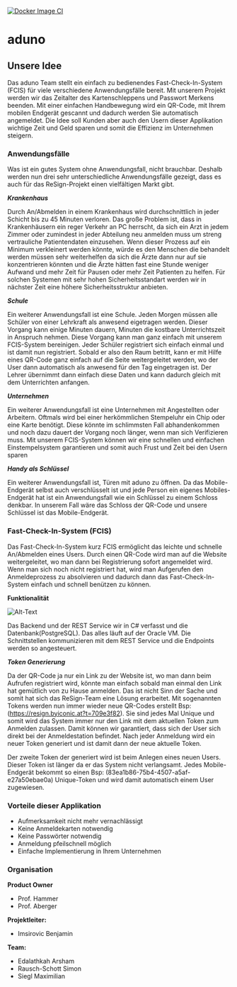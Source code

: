[![Docker Image CI](https://github.com/steinmax/reSign/actions/workflows/docker-image.yml/badge.svg)](https://github.com/steinmax/reSign/actions/workflows/docker-image.yml)

# aduno 

## Unsere Idee
Das aduno Team stellt ein einfach zu bedienendes Fast-Check-In-System (FCIS) für viele verschiedene Anwendungsfälle bereit. Mit unserem Projekt werden wir das Zeitalter des Kartenschleppens und Passwort Merkens beenden. Mit einer einfachen Handbewegung wird ein QR-Code, mit Ihrem mobilen Endgerät gescannt und dadurch werden Sie automatisch angemeldet. Die Idee soll Kunden aber auch den Usern dieser Applikation wichtige Zeit und Geld sparen und somit die Effizienz im Unternehmen steigern.

### Anwendungsfälle

Was ist ein gutes System ohne Anwendungsfall, nicht brauchbar. Deshalb werden nun drei sehr unterschiedliche Anwendungsfälle gezeigt, dass es auch für das ReSign-Projekt einen vielfältigen Markt gibt.

***Krankenhaus***

Durch An/Abmelden in einem Krankenhaus wird durchschnittlich in jeder Schicht bis zu 45 Minuten verloren. Das große Problem ist, dass in Krankenhäusern ein reger Verkehr an PC herrscht, da sich ein Arzt in jedem Zimmer oder zumindest in jeder Abteilung neu anmelden muss um streng vertrauliche Patientendaten einzusehen. Wenn dieser Prozess auf ein Minimum verkleinert werden könnte, würde es den Menschen die behandelt werden müssen sehr weiterhelfen da sich die Ärzte dann nur auf sie konzentrieren könnten und die Ärzte hätten fast eine Stunde weniger Aufwand und mehr Zeit für Pausen oder mehr Zeit Patienten zu helfen. Für solchen Systemen mit sehr hohen Sicherheitsstandart werden wir in nächster Zeit eine höhere Sicherheitsstruktur anbieten.

***Schule***

Ein weiterer Anwendungsfall ist eine Schule. Jeden Morgen müssen alle Schüler von einer Lehrkraft als anwesend eigetragen werden. Dieser Vorgang kann einige Minuten dauern, Minuten die kostbare Unterrichtszeit in Anspruch nehmen. Diese Vorgang kann man ganz einfach mit unserem FCIS-System bereinigen. Jeder Schüler registriert sich einfach einmal und ist damit nun registriert. Sobald er also den Raum betritt, kann er mit Hilfe eines QR-Code ganz einfach auf die Seite weitergeleitet werden, wo der User dann automatisch als anwesend für den Tag eingetragen ist. Der Lehrer übernimmt dann einfach diese Daten und kann dadurch gleich mit dem Unterrichten anfangen.

***Unternehmen***

Ein weiterer Anwendungsfall ist eine Unternehmen mit Angestellten oder Arbeitern. Oftmals wird bei einer herkömmlichen Stempeluhr ein Chip oder eine Karte benötigt. Diese könnte im schlimmsten Fall abhandenkommen und noch dazu dauert der Vorgang noch länger, wenn man sich Verifizieren muss. Mit unserem FCIS-System können wir eine schnellen und einfachen Einstempelsystem garantieren und somit auch Frust und Zeit bei den Usern sparen

***Handy als Schlüssel***

Ein weiterer Anwendungsfall ist, Türen mit aduno zu öffnen. Da das Mobile-Endgerät selbst auch verschlüsselt ist und jede Person ein eigenes Mobiles-Endgerät hat ist ein Anwendungsfall wie ein Schlüssel zu einem Schloss denkbar. In unserem Fall wäre das Schloss der QR-Code und unsere Schlüssel ist das Mobile-Endgerät.

### Fast-Check-In-System (FCIS)
Das Fast-Check-In-System kurz FCIS ermöglicht das leichte und schnelle An/Abmelden eines Users. Durch einen QR-Code wird man auf die Website weitergeleitet, wo man dann bei Registrierung sofort angemeldet wird. Wenn man sich noch nicht registriert hat, wird man Aufgerufen den Anmeldeprozess zu absolvieren und dadurch dann das Fast-Check-In-System einfach und schnell benützen zu können.

**Funktionalität**

![Alt-Text](https://github.com/steinmax/reSign/blob/main/Resources/FCIS.png)

Das Backend und der REST Service wir in C# verfasst und die Datenbank(PostgreSQL).
Das alles läuft auf der Oracle VM. Die Schnittstellen kommunizieren mit dem REST Service und die Endpoints werden so angesteuert.

***Token Generierung***

Da der QR-Code ja nur ein Link zu der Website ist, wo man dann beim Aufrufen registriert wird, könnte man einfach sobald man einmal den Link hat gemütlich von zu Hause anmelden. Das ist nicht Sinn der Sache und somit hat sich das ReSign-Team eine Lösung erarbeitet. Mit sogenannten Tokens werden nun immer wieder neue QR-Codes erstellt Bsp: (https://resign.byiconic.at?t=709e3f82). Sie sind jedes Mal Unique und somit wird das System immer nur den Link mit dem aktuellen Token zum Anmelden zulassen. Damit können wir garantiert, dass sich der User sich direkt bei der Anmeldestation befindet. Nach jeder Anmeldung wird ein neuer Token generiert und ist damit dann der neue aktuelle Token.

Der zweite Token der generiert wird ist beim Anlegen eines neuen Users. Dieser Token ist länger da er das System nicht verlangsamt. Jedes Mobile-Endgerät bekommt so einen Bsp: (83ea1b86-75b4-4507-a5af-e27a50ebae0a) Unique-Token und wird damit automatisch einem User zugewiesen.

### Vorteile dieser Applikation
- Aufmerksamkeit nicht mehr vernachlässigt
- Keine Anmeldekarten notwendig
- Keine Passwörter notwendig
- Anmeldung pfeilschnell möglich
- Einfache Implementierung in Ihrem Unternehmen

### Organisation
**Product Owner**
- Prof. Hammer 
- Prof. Aberger

**Projektleiter:**
- Imsirovic Benjamin

**Team:** 
- Edalathkah Arsham
- Rausch-Schott Simon
- Siegl Maximilian
